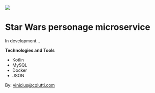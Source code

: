 [![](https://raw.githubusercontent.com/vinicius-colutti/StarWars-MS-Movies/master/imgs/starwars.png)](https://raw.githubusercontent.com/vinicius-colutti/StarWars-MS-Movies/master/imgs/starwars.png)
# Star Wars personage microservice

In development...


**Technologies and Tools**

- Kotlin
- MySQL
- Docker
- JSON

By: vinicius@colutti.com